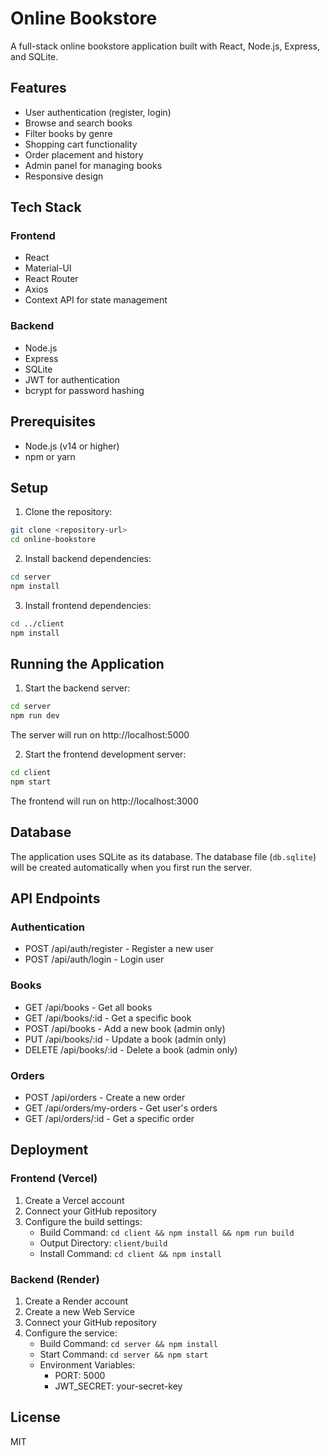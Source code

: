 # Online Bookstore

A full-stack online bookstore application built with React, Node.js, Express, and SQLite.

## Features

- User authentication (register, login)
- Browse and search books
- Filter books by genre
- Shopping cart functionality
- Order placement and history
- Admin panel for managing books
- Responsive design

## Tech Stack

### Frontend
- React
- Material-UI
- React Router
- Axios
- Context API for state management

### Backend
- Node.js
- Express
- SQLite
- JWT for authentication
- bcrypt for password hashing

## Prerequisites

- Node.js (v14 or higher)
- npm or yarn

## Setup

1. Clone the repository:
```bash
git clone <repository-url>
cd online-bookstore
```

2. Install backend dependencies:
```bash
cd server
npm install
```

3. Install frontend dependencies:
```bash
cd ../client
npm install
```

## Running the Application

1. Start the backend server:
```bash
cd server
npm run dev
```
The server will run on http://localhost:5000

2. Start the frontend development server:
```bash
cd client
npm start
```
The frontend will run on http://localhost:3000

## Database

The application uses SQLite as its database. The database file (`db.sqlite`) will be created automatically when you first run the server.

## API Endpoints

### Authentication
- POST /api/auth/register - Register a new user
- POST /api/auth/login - Login user

### Books
- GET /api/books - Get all books
- GET /api/books/:id - Get a specific book
- POST /api/books - Add a new book (admin only)
- PUT /api/books/:id - Update a book (admin only)
- DELETE /api/books/:id - Delete a book (admin only)

### Orders
- POST /api/orders - Create a new order
- GET /api/orders/my-orders - Get user's orders
- GET /api/orders/:id - Get a specific order

## Deployment

### Frontend (Vercel)
1. Create a Vercel account
2. Connect your GitHub repository
3. Configure the build settings:
   - Build Command: `cd client && npm install && npm run build`
   - Output Directory: `client/build`
   - Install Command: `cd client && npm install`

### Backend (Render)
1. Create a Render account
2. Create a new Web Service
3. Connect your GitHub repository
4. Configure the service:
   - Build Command: `cd server && npm install`
   - Start Command: `cd server && npm start`
   - Environment Variables:
     - PORT: 5000
     - JWT_SECRET: your-secret-key

## License

MIT 